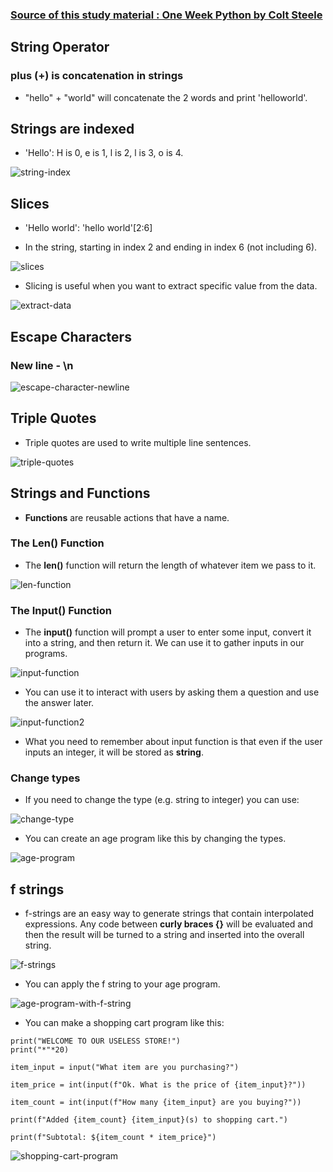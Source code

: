### [Source of this study material : One Week Python by Colt Steele](https://www.udemy.com/course/one-week-python/)


## String Operator

### plus (+) is concatenation in strings

- "hello" + "world" will concatenate the 2 words and print 'helloworld'.



## Strings are indexed

- 'Hello': H is 0, e is 1, l is 2, l is 3, o is 4.


![string-index](/GCP_ML_pictures/Study-logs/Python/Fundamentals/strings/string-index.PNG "String index")



## Slices

- 'Hello world': 'hello world'[2:6]


- In the string, starting in index 2 and ending in index 6 (not including 6).


![slices](/GCP_ML_pictures/Study-logs/Python/Fundamentals/strings/slices.PNG "Slices")


- Slicing is useful when you want to extract specific value from the data.


![extract-data](/GCP_ML_pictures/Study-logs/Python/Fundamentals/strings/extract-data.PNG "Extract data")



## Escape Characters

### New line - \n


![escape-character-newline](/GCP_ML_pictures/Study-logs/Python/Fundamentals/strings/escape-character-newline.PNG "Escape character - new line")



## Triple Quotes

- Triple quotes are used to write multiple line sentences. 


![triple-quotes](/GCP_ML_pictures/Study-logs/Python/Fundamentals/strings/triple-quotes.PNG "Triple quotes")



## Strings and Functions

- **Functions** are reusable actions that have a name.



### The Len() Function

- The **len()** function will return the length of whatever item we pass to it.


![len-function](/GCP_ML_pictures/Study-logs/Python/Fundamentals/strings/len-function.PNG "len function")



### The Input() Function

- The **input()** function will prompt a user to enter some input, convert it into a string, and then return it. We can use it to gather inputs in our programs.


![input-function](/GCP_ML_pictures/Study-logs/Python/Fundamentals/strings/input-function.PNG "input function")


- You can use it to interact with users by asking them a question and use the answer later.


![input-function2](/GCP_ML_pictures/Study-logs/Python/Fundamentals/strings/input-function2.PNG "input function2")


- What you need to remember about input function is that even if the user inputs an integer, it will be stored as **string**.



### Change types

- If you need to change the type (e.g. string to integer) you can use:


![change-type](/GCP_ML_pictures/Study-logs/Python/Fundamentals/strings/change-type.PNG "Change type")



- You can create an age program like this by changing the types.


![age-program](/GCP_ML_pictures/Study-logs/Python/Fundamentals/strings/age-program.PNG "Age program")



## f strings

- f-strings are an easy way to generate strings that contain interpolated expressions. Any code between **curly braces {}** will be evaluated and then the result will be turned to a string and inserted into the overall string.


![f-strings](/GCP_ML_pictures/Study-logs/Python/Fundamentals/strings/f-strings.PNG "f strings")


- You can apply the f string to your age program.


![age-program-with-f-string](/GCP_ML_pictures/Study-logs/Python/Fundamentals/strings/age-program-with-f-string.PNG "age program with f string")



- You can make a shopping cart program like this:


```
print("WELCOME TO OUR USELESS STORE!")
print("*"*20)

item_input = input("What item are you purchasing?")

item_price = int(input(f"Ok. What is the price of {item_input}?"))

item_count = int(input(f"How many {item_input} are you buying?"))

print(f"Added {item_count} {item_input}(s) to shopping cart.")

print(f"Subtotal: ${item_count * item_price}")
```


![shopping-cart-program](/GCP_ML_pictures/Study-logs/Python/Fundamentals/strings/shopping-cart-program.PNG "Shopping cart program")
